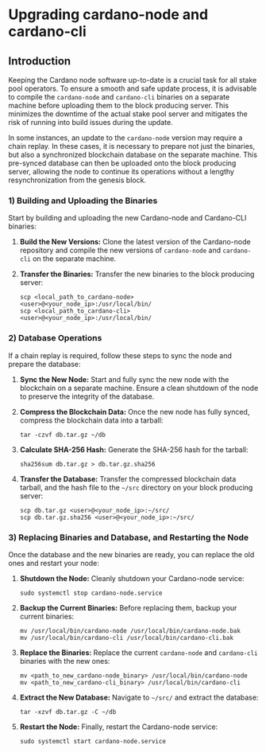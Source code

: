 # Upgrading cardano-node and cardano-cli

## Introduction

Keeping the Cardano node software up-to-date is a crucial task for all stake pool operators. To ensure a smooth and safe update process, it is advisable to compile the `cardano-node` and `cardano-cli` binaries on a separate machine before uploading them to the block producing server. This minimizes the downtime of the actual stake pool server and mitigates the risk of running into build issues during the update.

In some instances, an update to the `cardano-node` version may require a chain replay. In these cases, it is necessary to prepare not just the binaries, but also a synchronized blockchain database on the separate machine. This pre-synced database can then be uploaded onto the block producing server, allowing the node to continue its operations without a lengthy resynchronization from the genesis block.

### 1) Building and Uploading the Binaries

Start by building and uploading the new Cardano-node and Cardano-CLI binaries:

1. **Build the New Versions:** Clone the latest version of the Cardano-node repository and compile the new versions of `cardano-node` and `cardano-cli` on the separate machine.
2.  **Transfer the Binaries:** Transfer the new binaries to the block producing server:

    ```
    scp <local_path_to_cardano-node> <user>@<your_node_ip>:/usr/local/bin/
    scp <local_path_to_cardano-cli> <user>@<your_node_ip>:/usr/local/bin/
    ```

### 2) Database Operations

If a chain replay is required, follow these steps to sync the node and prepare the database:

1. **Sync the New Node:** Start and fully sync the new node with the blockchain on a separate machine. Ensure a clean shutdown of the node to preserve the integrity of the database.
2.  **Compress the Blockchain Data:** Once the new node has fully synced, compress the blockchain data into a tarball:

    ```
    tar -czvf db.tar.gz ~/db
    ```
3.  **Calculate SHA-256 Hash:** Generate the SHA-256 hash for the tarball:

    ```
    sha256sum db.tar.gz > db.tar.gz.sha256
    ```
4.  **Transfer the Database:** Transfer the compressed blockchain data tarball, and the hash file to the `~/src` directory on your block producing server:

    ```
    scp db.tar.gz <user>@<your_node_ip>:~/src/
    scp db.tar.gz.sha256 <user>@<your_node_ip>:~/src/
    ```

### 3) Replacing Binaries and Database, and Restarting the Node

Once the database and the new binaries are ready, you can replace the old ones and restart your node:

1.  **Shutdown the Node:** Cleanly shutdown your Cardano-node service:

    ```
    sudo systemctl stop cardano-node.service
    ```
2.  **Backup the Current Binaries:** Before replacing them, backup your current binaries:

    ```
    mv /usr/local/bin/cardano-node /usr/local/bin/cardano-node.bak
    mv /usr/local/bin/cardano-cli /usr/local/bin/cardano-cli.bak
    ```
3.  **Replace the Binaries:** Replace the current `cardano-node` and `cardano-cli` binaries with the new ones:

    ```
    mv <path_to_new_cardano-node_binary> /usr/local/bin/cardano-node
    mv <path_to_new_cardano-cli_binary> /usr/local/bin/cardano-cli
    ```
4.  **Extract the New Database:** Navigate to `~/src/` and extract the database:

    ```
    tar -xzvf db.tar.gz -C ~/db
    ```
5.  **Restart the Node:** Finally, restart the Cardano-node service:

    ```
    sudo systemctl start cardano-node.service
    ```
